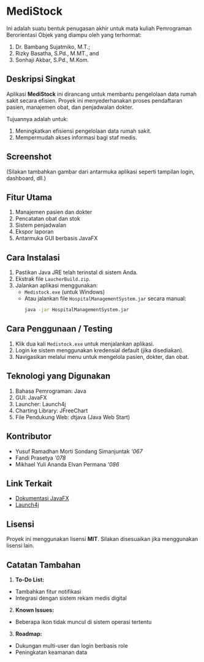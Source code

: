 # MediStock
Ini adalah suatu bentuk penugasan akhir untuk mata kuliah Pemrograman Berorientasi Objek yang diampu oleh yang terhormat:
1. Dr. Bambang Sujatmiko, M.T.;
2. Rizky Basatha, S.Pd., M.MT., and
3. Sonhaji Akbar, S.Pd., M.Kom.

## Deskripsi Singkat
Aplikasi **MediStock** ini dirancang untuk membantu pengelolaan data rumah sakit secara efisien. Proyek ini menyederhanakan proses pendaftaran pasien, manajemen obat, dan penjadwalan dokter.

Tujuannya adalah untuk:
1. Meningkatkan efisiensi pengelolaan data rumah sakit.
2. Mempermudah akses informasi bagi staf medis.

## Screenshot
(Silakan tambahkan gambar dari antarmuka aplikasi seperti tampilan login, dashboard, dll.) 


## Fitur Utama
1. Manajemen pasien dan dokter
2. Pencatatan obat dan stok
3. Sistem penjadwalan
4. Ekspor laporan
5. Antarmuka GUI berbasis JavaFX

## Cara Instalasi
1. Pastikan Java JRE telah terinstal di sistem Anda.
2. Ekstrak file `LaucherBuild.zip`.
3. Jalankan aplikasi menggunakan:
   - `Medistock.exe` (untuk Windows)
   - Atau jalankan file `HospitalManagementSystem.jar` secara manual:
     ```bash
     java -jar HospitalManagementSystem.jar
     ```

## Cara Penggunaan / Testing
1. Klik dua kali `Medistock.exe` untuk menjalankan aplikasi.
2. Login ke sistem menggunakan kredensial default (jika disediakan).
3. Navigasikan melalui menu untuk mengelola pasien, dokter, dan obat.

## Teknologi yang Digunakan
1. Bahasa Pemrograman: Java
2. GUI: JavaFX
3. Launcher: Launch4j
4. Charting Library: JFreeChart
5. File Pendukung Web: dtjava (Java Web Start)

## Kontributor
- Yusuf Ramadhan Morti Sondang Simanjuntak *'067*
- Fandi Prasetya *'078*
- Mikhael Yuli Ananda Elvan Permana *'086*

## Link Terkait
- [Dokumentasi JavaFX](https://openjfx.io/)
- [Launch4j](http://launch4j.sourceforge.net/)

## Lisensi
Proyek ini menggunakan lisensi **MIT**. Silakan disesuaikan jika menggunakan lisensi lain.

## Catatan Tambahan
1. **To-Do List:**
  - Tambahkan fitur notifikasi
  - Integrasi dengan sistem rekam medis digital

2. **Known Issues:**
  - Beberapa ikon tidak muncul di sistem operasi tertentu

3. **Roadmap:**
  - Dukungan multi-user dan login berbasis role
  - Peningkatan keamanan data
